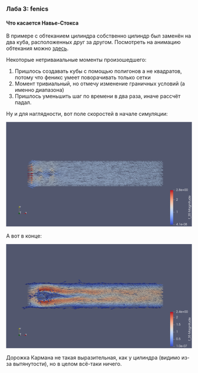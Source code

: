 ### Лаба 3: fenics

#### Что касается Навье-Стокса

В примере с обтеканием цилиндра собственно цилиндр был заменён на два куба, расположенных друг за другом. Посмотреть на анимацию обтекания можно [здесь](https://youtu.be/0fzxlj04mUk).

Некоторые нетриваиальные моменты произошедшего:
1. Пришлось создавать кубы с помощью полигонов а не квадратов, потому что феникс умеет поворачивать только сетки
2. Момент тривиальный, но отмечу изменение граничных условий (а именно диапазона)
3. Пришлось уменьшить шаг по времени в два раза, иначе рассчёт падал.

Ну и для наглядности, вот поле скоростей в начале симуляции:

![start_vel](start_vel.png)

А вот в конце:

![end_vel](end_vel.png)

Дорожка Кармана не такая выразительная, как у цилиндра (видимо из-за вытянутости), но в целом всё-таки ничего.
